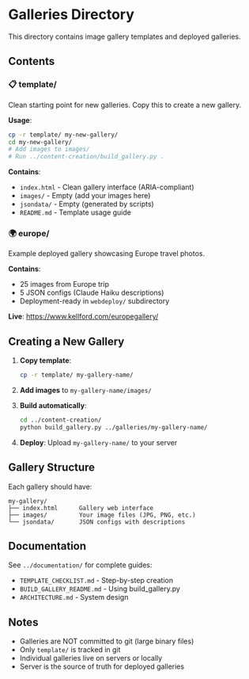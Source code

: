 # Galleries Directory

This directory contains image gallery templates and deployed galleries.

## Contents

### 📋 template/
Clean starting point for new galleries. Copy this to create a new gallery.

**Usage**:
```bash
cp -r template/ my-new-gallery/
cd my-new-gallery/
# Add images to images/
# Run ../content-creation/build_gallery.py .
```

**Contains**:
- `index.html` - Clean gallery interface (ARIA-compliant)
- `images/` - Empty (add your images here)
- `jsondata/` - Empty (generated by scripts)
- `README.md` - Template usage guide

### 🌍 europe/
Example deployed gallery showcasing Europe travel photos.

**Contains**:
- 25 images from Europe trip
- 5 JSON configs (Claude Haiku descriptions)
- Deployment-ready in `webdeploy/` subdirectory

**Live**: https://www.kellford.com/europegallery/

## Creating a New Gallery

1. **Copy template**:
   ```bash
   cp -r template/ my-gallery-name/
   ```

2. **Add images** to `my-gallery-name/images/`

3. **Build automatically**:
   ```bash
   cd ../content-creation/
   python build_gallery.py ../galleries/my-gallery-name/
   ```

4. **Deploy**: Upload `my-gallery-name/` to your server

## Gallery Structure

Each gallery should have:
```
my-gallery/
├── index.html      Gallery web interface
├── images/         Your image files (JPG, PNG, etc.)
└── jsondata/       JSON configs with descriptions
```

## Documentation

See `../documentation/` for complete guides:
- `TEMPLATE_CHECKLIST.md` - Step-by-step creation
- `BUILD_GALLERY_README.md` - Using build_gallery.py
- `ARCHITECTURE.md` - System design

## Notes

- Galleries are NOT committed to git (large binary files)
- Only `template/` is tracked in git
- Individual galleries live on servers or locally
- Server is the source of truth for deployed galleries

